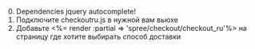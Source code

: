 0. Dependencies jquery autocomplete!
1. Подключите checkoutru.js  в нужной вам вьюхе
2. Добавьте <%= render :partial => 'spree/checkout/checkout_ru'%> на страницу где хотите выбирать способ доставки